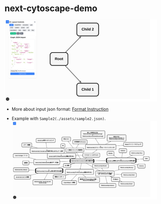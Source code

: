 # next-cytoscape-demo

![alt text](./assets/image.png)

- More about input json format: [Format Instruction](./assets/format_instruction.txt)

- Example with `Sample2(./assets/sample2.json)`.
![alt text](./assets/image2.png)